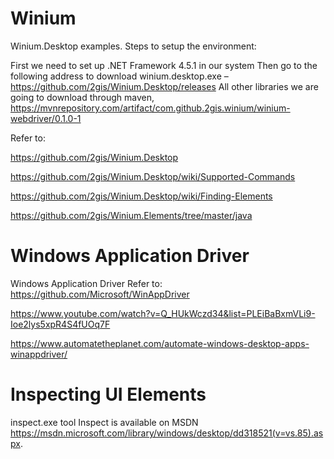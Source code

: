 # Winium
Winium.Desktop examples.
Steps to setup the environment:

First we need to set up .NET Framework 4.5.1 in our system
Then go to the following address to download winium.desktop.exe – https://github.com/2gis/Winium.Desktop/releases
All other libraries we are going to download through maven, https://mvnrepository.com/artifact/com.github.2gis.winium/winium-webdriver/0.1.0-1

Refer to:

https://github.com/2gis/Winium.Desktop

https://github.com/2gis/Winium.Desktop/wiki/Supported-Commands

https://github.com/2gis/Winium.Desktop/wiki/Finding-Elements

https://github.com/2gis/Winium.Elements/tree/master/java

# Windows Application Driver
Windows Application Driver
Refer to:
https://github.com/Microsoft/WinAppDriver

https://www.youtube.com/watch?v=Q_HUkWczd34&list=PLEiBaBxmVLi9-Ioe2lys5xpR4S4fUOq7F

https://www.automatetheplanet.com/automate-windows-desktop-apps-winappdriver/

# Inspecting UI Elements
inspect.exe tool
Inspect is available on MSDN https://msdn.microsoft.com/library/windows/desktop/dd318521(v=vs.85).aspx.
